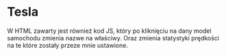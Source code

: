 # Tesla
W HTML zawarty jest również kod JS, który po kliknięciu na dany model samochodu zmienia nazwe na właściwy. Oraz zmienia statystyki prędkości na te które zostały przeze mnie ustawione.
